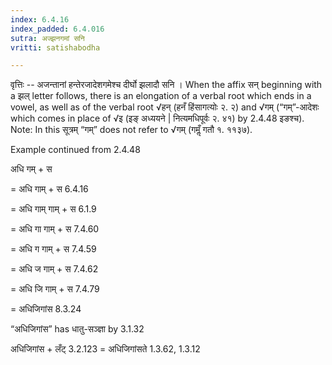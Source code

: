 ```yaml
---
index: 6.4.16
index_padded: 6.4.016
sutra: अज्झनगमां सनि
vritti: satishabodha

---
```

वृत्तिः -- अजन्तानां हन्तेरजादेशगमेश्च दीर्घो झलादौ सनि । When the affix सन् beginning with a झल् letter follows, there is an elongation of a verbal root which ends in a vowel, as well as of the verbal root √हन् (हनँ हिंसागत्योः २. २) and √गम् (“गम्”-आदेशः which comes in place of √इ (इङ् अध्ययने | नित्यमधिपूर्वः २. ४१) by 2.4.48 इङश्च).
Note: In this सूत्रम् “गम्” does not refer to √गम् (गमॢँ गतौ १. ११३७).


Example continued from 2.4.48

अधि गम् + स

= अधि गाम् + स 6.4.16

= अधि गाम् गाम् + स 6.1.9

= अधि गा गाम् + स 7.4.60

= अधि ग गाम् + स 7.4.59

= अधि ज गाम् + स 7.4.62

= अधि जि गाम् + स 7.4.79

= अधिजिगांस 8.3.24


“अधिजिगांस” has धातु-सञ्ज्ञा by 3.1.32


अधिजिगांस + लँट् 3.2.123 = अधिजिगांसते 1.3.62, 1.3.12